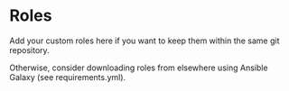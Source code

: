 # Roles

Add your custom roles here if you want to keep them within the same git repository.

Otherwise, consider downloading roles from elsewhere using Ansible Galaxy (see requirements.yml).

